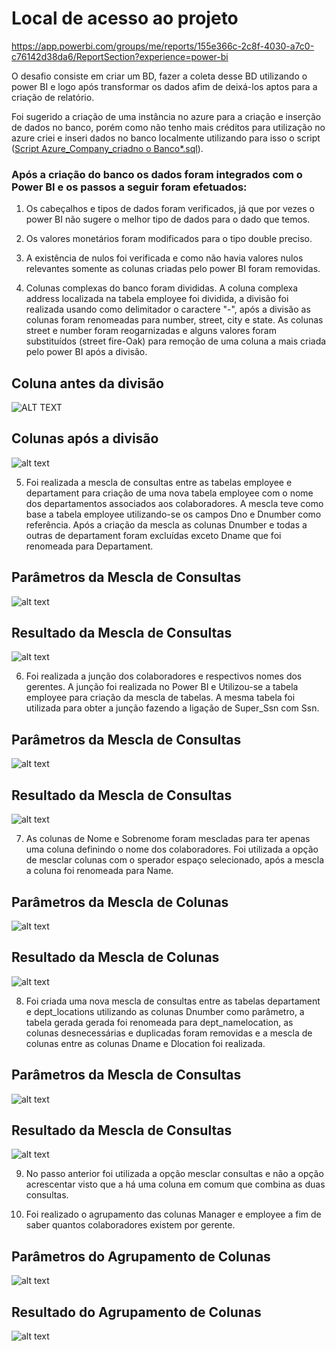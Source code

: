 
# Local de acesso ao projeto

https://app.powerbi.com/groups/me/reports/155e366c-2c8f-4030-a7c0-c76142d38da6/ReportSection?experience=power-bi

O desafio consiste em criar um BD, fazer a coleta desse BD utilizando o power BI e logo após transformar os dados afim de deixá-los aptos para a criação de relatório.

Foi sugerido a criação de uma instância no azure para a criação e inserção de dados no banco, porém como não tenho mais créditos para utilização no azure criei e inseri dados no banco localmente utilizando para isso o script ([Script Azure_Company_criadno o Banco*.sql](https://github.com/lucirenejose1993/processando_e_transformado_dados_com_powerBI/blob/main/Script%20Azure_Company_criadno%20o%20Banco.mwb.sql)).

### Após a criação do banco os dados foram integrados com o Power BI e os passos a seguir foram efetuados:

1. Os cabeçalhos e tipos de dados foram verificados, já que por vezes o power BI não sugere o melhor tipo de dados para o dado que temos.

2. Os valores monetários foram modificados para o tipo double preciso.

3. A existência de nulos foi verificada e como não havia valores nulos relevantes somente as colunas criadas pelo power BI foram removidas.

4. Colunas complexas do banco foram divididas. A coluna complexa address localizada na tabela employee foi dividida, a divisão foi realizada usando como delimitador o caractere "-", após a divisão as colunas foram renomeadas para number, street, city e state. As colunas street e number foram reogarnizadas e alguns valores foram substituídos (street fire-Oak) para remoção de uma coluna a mais criada pelo power BI após a divisão.

## Coluna antes da divisão

![ALT TEXT](Imgs/DividindoAddress01.png)

## Colunas após a divisão

![alt text](AposDivisaoAddress02.png)

5. Foi realizada a mescla de consultas entre as tabelas employee e departament para criação de uma nova tabela employee com o nome dos departamentos associados aos colaboradores. A mescla teve como base a tabela employee utilizando-se os campos Dno e Dnumber como referência. Após a criação da mescla as colunas Dnumber e todas a outras de departament foram excluídas exceto Dname que foi renomeada para Departament.

## Parâmetros da Mescla de Consultas

![alt text](MesclarEmpDept03.png)

## Resultado da Mescla de Consultas

![alt text](ResultadoMesclaEmpDept04.png)

6. Foi realizada a junção dos colaboradores e respectivos nomes dos gerentes. A junção foi realizada no Power BI e Utilizou-se a tabela employee para criação da mescla de tabelas. A mesma tabela foi utilizada para obter a junção fazendo a ligação de Super_Ssn com Ssn.

## Parâmetros da Mescla de Consultas

![alt text](MesclaNomeGerente05.png)

## Resultado da Mescla de Consultas

![alt text](NomeGerentee06.png)

7. As colunas de Nome e Sobrenome foram mescladas para ter apenas uma coluna definindo o nome dos colaboradores. Foi utilizada a opção de mesclar colunas com o sperador espaço selecionado, após a mescla a coluna foi renomeada para Name.

## Parâmetros da Mescla de Colunas

![alt text](MesclaNomeSobrenomeParam07.png)

## Resultado da Mescla de Colunas

![alt text](MesclaColunaNomeSobrenomeResult08.png)

8. Foi criada uma nova mescla de consultas entre as tabelas departament e dept_locations utilizando as colunas Dnumber como parâmetro, a tabela gerada gerada foi renomeada para dept_namelocation, as colunas desnecessárias e duplicadas foram removidas e a mescla de colunas entre as colunas Dname e Dlocation foi realizada.

## Parâmetros da Mescla de Consultas

![alt text](MesclaDept-Dept_locationParam09.png)


## Resultado da Mescla de Consultas

![alt text](MesclaDept-Dept_locationResult10.png)

9. No passo anterior foi utilizada a opção mesclar consultas e não a opção acrescentar visto que a há uma coluna em comum que combina as duas consultas.

10. Foi realizado o agrupamento das colunas Manager e employee a fim de saber quantos colaboradores existem por gerente.

## Parâmetros do Agrupamento de Colunas

![alt text](AgregManagerColaboradorParam11.png)

## Resultado do Agrupamento de Colunas

![alt text](AgregColunaManagerColaboradorResult12.png)

